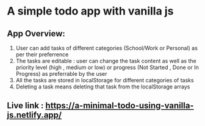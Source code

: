 # A simple todo app with vanilla js

## App Overview:

1.  User can add tasks of different categories (School/Work or Personal) as per their preferrence
2.  The tasks are editable : user can change the task content as well as the priority level (high , medium or low) or progress (Not Started , Done or In Progress) as preferrable by the user
3.  All the tasks are stored in localStorage for different categories of tasks
4.  Deleting a task means deleting that task from the localStorage arrays

## Live link : https://a-minimal-todo-using-vanilla-js.netlify.app/
